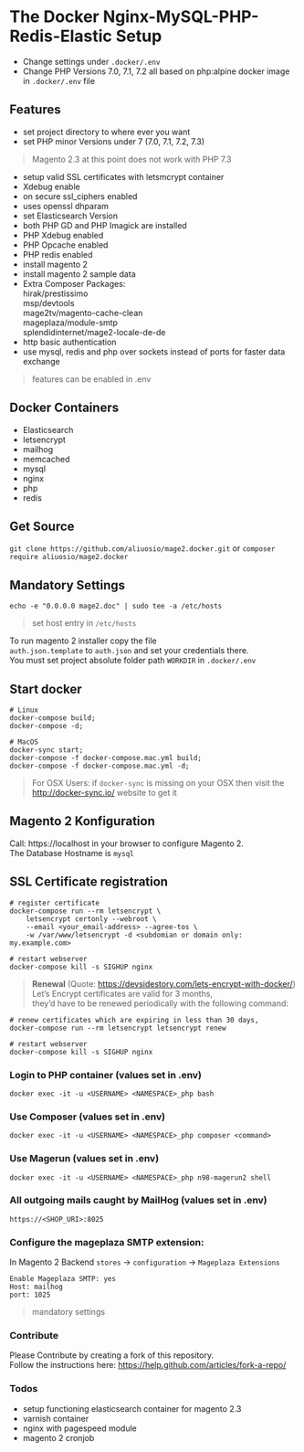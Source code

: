 # The Docker Nginx-MySQL-PHP-Redis-Elastic Setup
* Change settings under ```.docker/.env```  
* Change PHP Versions 7.0, 7.1, 7.2 all based on php:alpine docker image in ```.docker/.env``` file

## Features
* set project directory to where ever you want
* set PHP minor Versions under 7 (7.0, 7.1, 7.2, 7.3)
> Magento 2.3 at this point does not work with PHP 7.3
* setup valid SSL certificates with letsmcrypt container
* Xdebug enable
* on secure ssl_ciphers enabled
* uses openssl dhparam 
* set Elasticsearch Version
* both PHP GD and PHP Imagick are installed
* PHP Xdebug enabled
* PHP Opcache enabled
* PHP redis enabled
* install magento 2
* install magento 2 sample data
* Extra Composer Packages:  
hirak/prestissimo  
msp/devtools  
mage2tv/magento-cache-clean  
mageplaza/module-smtp  
splendidinternet/mage2-locale-de-de
* http basic authentication
* use mysql, redis and php over sockets instead of ports for faster data exchange
> features can be enabled in .env

## Docker Containers 
* Elasticsearch
* letsencrypt
* mailhog
* memcached
* mysql
* nginx
* php
* redis

## Get Source
``` git clone https://github.com/aliuosio/mage2.docker.git ```
    or
``` composer require aliuosio/mage2.docker ```

## Mandatory Settings

    echo -e "0.0.0.0 mage2.doc" | sudo tee -a /etc/hosts
> set host entry in ```/etc/hosts``` 

To run magento 2 installer copy the file  
```auth.json.template``` to ```auth.json``` and set your credentials there.  
You must set project absolute folder path ```WORKDIR``` in ```.docker/.env```   

## Start docker
    # Linux
    docker-compose build;
    docker-compose -d;
    
    # MacOS
    docker-sync start;
    docker-compose -f docker-compose.mac.yml build;
    docker-compose -f docker-compose.mac.yml -d;
    
> For OSX Users:
if ```docker-sync``` is missing on your OSX then 
visit the http://docker-sync.io/ website to get it

## Magento 2 Konfiguration
Call: https://localhost in your browser to configure Magento 2.  
The Database Hostname is ```mysql```  

## SSL Certificate registration
    # register certificate
    docker-compose run --rm letsencrypt \
        letsencrypt certonly --webroot \
        --email <your_email-address> --agree-tos \
        -w /var/www/letsencrypt -d <subdomian or domain only: my.example.com>
        
    # restart webserver
    docker-compose kill -s SIGHUP nginx
    
>**Renewal** (Quote: https://devsidestory.com/lets-encrypt-with-docker/)  
Let’s Encrypt certificates are valid for 3 months,  
they’d have to be renewed periodically with the following command:  
    
    # renew certificates which are expiring in less than 30 days,
    docker-compose run --rm letsencrypt letsencrypt renew 
    
    # restart webserver
    docker-compose kill -s SIGHUP nginx

### Login to PHP container (values set in .env)
    docker exec -it -u <USERNAME> <NAMESPACE>_php bash
    
### Use Composer (values set in .env)
    docker exec -it -u <USERNAME> <NAMESPACE>_php composer <command>

### Use Magerun (values set in .env)
    docker exec -it -u <USERNAME> <NAMESPACE>_php n98-magerun2 shell
    
### All outgoing mails caught by MailHog (values set in .env)
    https://<SHOP_URI>:8025

### Configure the mageplaza SMTP extension:
In Magento 2 Backend ```stores``` -> ```configuration``` -> ```Mageplaza Extensions```
    
    Enable Mageplaza SMTP: yes
    Host: mailhog
    port: 1025
    
> mandatory settings

### Contribute
Please Contribute by creating a fork of this repository.  
Follow the instructions here: https://help.github.com/articles/fork-a-repo/

### Todos
* setup functioning elasticsearch container for magento 2.3
* varnish container
* nginx with pagespeed module
* magento 2 cronjob
